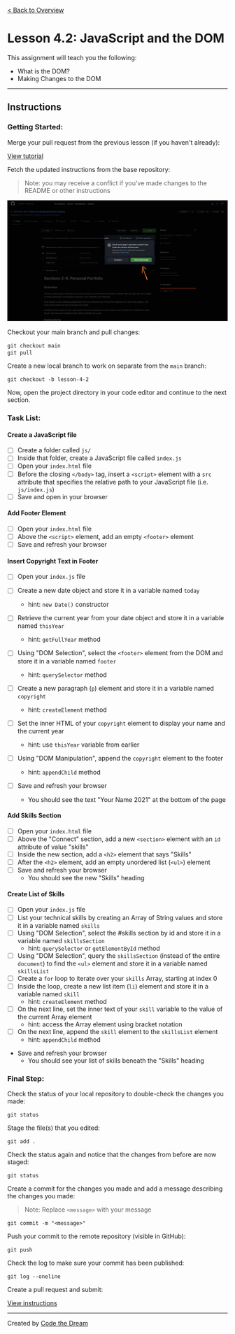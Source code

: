[< Back to Overview](../../README.md)

# Lesson 4.2: JavaScript and the DOM

This assignment will teach you the following:

- What is the DOM?
- Making Changes to the DOM

---

## Instructions

### Getting Started:

Merge your pull request from the previous lesson (if you haven't already):

[View tutorial](../common/how-to-merge.md)

Fetch the updated instructions from the base repository:

> Note: you may receive a conflict if you've made changes to the README or other instructions

![Fetch Upstream: Step 1](../assets/fetch-upstream/step-1.jpg)

Checkout your main branch and pull changes:

    git checkout main
    git pull

Create a new local branch to work on separate from the `main` branch:

    git checkout -b lesson-4-2

Now, open the project directory in your code editor and continue to the next section.

### Task List:

#### Create a JavaScript file

- [ ] Create a folder called `js/`
- [ ] Inside that folder, create a JavaScript file called `index.js`
- [ ] Open your `index.html` file
- [ ] Before the closing `</body>` tag, insert a `<script>` element with a `src` attribute that specifies the relative path to your JavaScript file (i.e. `js/index.js`)
- [ ] Save and open in your browser

#### Add Footer Element

- [ ] Open your `index.html` file
- [ ] Above the `<script>` element, add an empty `<footer>` element
- [ ] Save and refresh your browser

#### Insert Copyright Text in Footer

- [ ] Open your `index.js` file

- [ ] Create a new date object and store it in a variable named `today`
  - hint: `new Date()` constructor
- [ ] Retrieve the current year from your date object and store it in a variable named `thisYear`
  - hint: `getFullYear` method

- [ ] Using "DOM Selection", select the `<footer>` element from the DOM and store it in a variable named `footer`
  - hint: `querySelector` method
- [ ] Create a new paragraph (`p`) element and store it in a variable named `copyright`
  - hint: `createElement` method
- [ ] Set the inner HTML of your `copyright` element to display your name and the current year
  - hint: use `thisYear` variable from earlier
- [ ] Using "DOM Manipulation", append the `copyright` element to the footer
  - hint: `appendChild` method
- [ ] Save and refresh your browser
  - You should see the text "Your Name 2021" at the bottom of the page

#### Add Skills Section

- [ ] Open your `index.html` file
- [ ] Above the "Connect" section, add a new `<section>` element with an `id` attribute of value "skills"
- [ ] Inside the new section, add a `<h2>` element that says "Skills"
- [ ] After the `<h2>` element, add an empty unordered list (`<ul>`) element
- [ ] Save and refresh your browser
  - You should see the new "Skills" heading

#### Create List of Skills

- [ ] Open your `index.js` file
- [ ] List your technical skills by creating an Array of String values and store it in a variable named `skills`
- [ ] Using "DOM Selection", select the #skills section by id and store it in a variable named `skillsSection`
  - hint: `querySelector` or `getElementById` method
- [ ] Using "DOM Selection", query the `skillsSection` (instead of the entire `document`) to find the `<ul>` element and store it in a variable named `skillsList`
- [ ] Create a `for` loop to iterate over your `skills` Array, starting at index 0
- [ ] Inside the loop, create a new list item (`li`) element and store it in a variable named `skill`
  - hint: `createElement` method
- [ ] On the next line, set the inner text of your `skill` variable to the value of the current Array element
  - hint: access the Array element using bracket notation
- [ ] On the next line, append the `skill` element to the `skillsList` element
  - hint: `appendChild` method
- Save and refresh your browser
  - You should see your list of skills beneath the "Skills" heading

### Final Step:

Check the status of your local repository to double-check the changes you made:

    git status

Stage the file(s) that you edited:

    git add .

Check the status again and notice that the changes from before are now staged:

    git status

Create a commit for the changes you made and add a message describing the changes you made:

> Note: Replace `<message>` with your message

    git commit -m "<message>"

Push your commit to the remote repository (visible in GitHub):

    git push

Check the log to make sure your commit has been published:

    git log --oneline

Create a pull request and submit:

[View instructions](../common/how-to-pull-request.md)

---

Created by [Code the Dream](https://www.codethedream.org)
